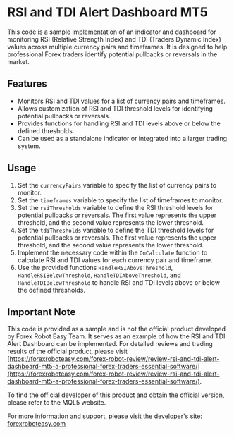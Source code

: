 # RSI and TDI Alert Dashboard MT5

This code is a sample implementation of an indicator and dashboard for monitoring RSI (Relative Strength Index) and TDI (Traders Dynamic Index) values across multiple currency pairs and timeframes. It is designed to help professional Forex traders identify potential pullbacks or reversals in the market.

## Features
- Monitors RSI and TDI values for a list of currency pairs and timeframes.
- Allows customization of RSI and TDI threshold levels for identifying potential pullbacks or reversals.
- Provides functions for handling RSI and TDI levels above or below the defined thresholds.
- Can be used as a standalone indicator or integrated into a larger trading system.

## Usage
1. Set the `currencyPairs` variable to specify the list of currency pairs to monitor.
2. Set the `timeframes` variable to specify the list of timeframes to monitor.
3. Set the `rsiThresholds` variable to define the RSI threshold levels for potential pullbacks or reversals. The first value represents the upper threshold, and the second value represents the lower threshold.
4. Set the `tdiThresholds` variable to define the TDI threshold levels for potential pullbacks or reversals. The first value represents the upper threshold, and the second value represents the lower threshold.
5. Implement the necessary code within the `OnCalculate` function to calculate RSI and TDI values for each currency pair and timeframe.
6. Use the provided functions `HandleRSIAboveThreshold`, `HandleRSIBelowThreshold`, `HandleTDIAboveThreshold`, and `HandleTDIBelowThreshold` to handle RSI and TDI levels above or below the defined thresholds.

## Important Note
This code is provided as a sample and is not the official product developed by Forex Robot Easy Team. It serves as an example of how the RSI and TDI Alert Dashboard can be implemented. For detailed reviews and trading results of the official product, please visit [https://forexroboteasy.com/forex-robot-review/review-rsi-and-tdi-alert-dashboard-mt5-a-professional-forex-traders-essential-software/](https://forexroboteasy.com/forex-robot-review/review-rsi-and-tdi-alert-dashboard-mt5-a-professional-forex-traders-essential-software/).

To find the official developer of this product and obtain the official version, please refer to the MQL5 website.

For more information and support, please visit the developer's site: [forexroboteasy.com](forexroboteasy.com)
